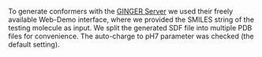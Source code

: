 To generate conformers with the [GINGER Server](https://molsoft.com/gingerdemo.html) we used their freely available Web-Demo interface, where we provided the SMILES string of the testing molecule as input. We split the generated SDF file into multiple PDB files for convenience. The auto-charge to pH7 parameter was checked (the default setting). 